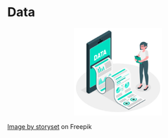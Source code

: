 # Data
<p align="center">
  <img src="https://github.com/team-12-csc-510/hw1/blob/main/assets/images/data.jpg" height="200" width="200"/> 
</p>
<a href="https://www.freepik.com/free-vector/data-report-illustration-concept_6195527.htm#query=data&position=3&from_view=search">Image by storyset</a> on Freepik
